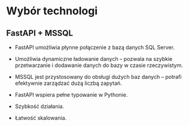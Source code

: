 # Wybór technologi

## FastAPI + MSSQL

- FastAPI umożliwia płynne połączenie z bazą danych SQL Server.

- Umożliwia dynamiczne ładowanie danych – pozwala na szybkie przetwarzanie i dodawanie danych do bazy w czasie rzeczywistym.

- MSSQL jest przystosowany do obsługi dużych baz danych – potrafi efektywnie zarządzać dużą liczbą zapytań.

- FastAPI wspiera pełne typowanie w Pythonie.

- Szybkość działania.

- Łatwość skalowania.

